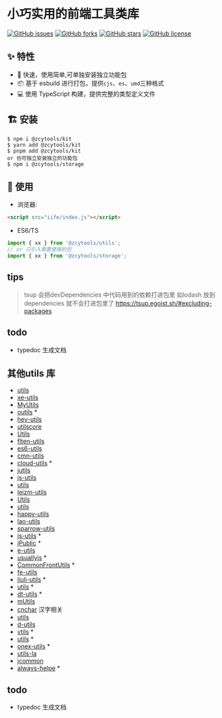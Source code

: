 
# 小巧实用的前端工具类库

[![GitHub issues](https://img.shields.io/github/issues/zhuchuanyong/FEutils)](https://github.com/zhuchuanyong/FEutils/issues)
[![GitHub forks](https://img.shields.io/github/forks/zhuchuanyong/FEutils)](https://github.com/zhuchuanyong/FEutils/network)
[![GitHub stars](https://img.shields.io/github/stars/zhuchuanyong/FEutils)](https://github.com/zhuchuanyong/FEutils/stargazers)
[![GitHub license](https://img.shields.io/github/license/zhuchuanyong/FEutils)](https://github.com/zhuchuanyong/FEutils)

## ✨ 特性
- 🚀 快速，使用简单,可单独安装独立功能包
- 📦 基于 esbuild 进行打包，提供`cjs`、`es`、`umd`三种格式
- 💻 使用 TypeScript 构建，提供完整的类型定义文件

## 🏗 安装

```shell
$ npm i @zcytools/kit
$ yarn add @zcytools/kit
$ pnpm add @zcytools/kit
or 也可独立安装独立的功能包
$ npm i @zcytools/storage
```
## 🔨 使用

* 浏览器:

```html
<script src="iife/index.js"></script>
```

* ES6/TS

```ts
import { xx } from '@zcytools/utils';
// or 只引入需要使用的包
import { xx } from '@zcytools/storage';
```
## tips

> tsup 会把devDependencies 中代码用到的依赖打进包里 如lodash  放到dependencies 就不会打进包里了
> https://tsup.egoist.sh/#excluding-packages
## todo

* typedoc 生成文档

## 其他utils 库
* [utils](https://github.com/cd-dongzi/utils)
* [xe-utils](https://github.com/x-extends/xe-utils)
* [MyUtils](https://github.com/XmanLin/MyUtils)
* [outils](https://github.com/proYang/outils) *
* [hey-utils](https://github.com/heyui/hey-utils)
* [utilscore](https://github.com/cgxqd/utilscore)
* [Utils](https://github.com/dragonir/Utils.js)
* [flten-utils](https://github.com/fltenwall/flten-utils)
* [es6-utils](https://github.com/leeenx/es6-utils)
* [cmn-utils](https://github.com/LANIF-UI/cmn-utils)
* [cloud-utils](https://github.com/cloud-templates/cloud-utils) *
* [jutils](https://github.com/dong-sir/jutils)
* [js-utils](https://github.com/weijhfly/js-utils)
* [utils](https://github.com/lioojc/utils)
* [leizm-utils](https://github.com/leizongmin/leizm-utils)
* [Utils](https://github.com/LyuHaiLoong/Utils)
* [utils](https://github.com/Aomd/utils)
* [happy-utils](https://github.com/cilla123/happy-utils)
* [lao-utils](https://github.com/giscafer/lao-utils)
* [sparrow-utils](https://github.com/hanguangbaihuo/sparrow-utils)
* [js-utils](https://github.com/georapbox/js-utils) *
* [jPublic](https://github.com/smltq/jPublic) *
* [e-utils](https://github.com/E-Utils/e-utils)
* [usuallyjs](https://github.com/JofunLiang/usuallyjs) *
* [CommonFrontUtils](https://github.com/YumeiSoft/CommonFrontUtils) *
* [fe-utils](https://github.com/zhangyunling/fe-utils)
* [liuli-utils](https://github.com/rxliuli/liuli-utils) *
* [utils](https://github.com/pansyjs/utils) *
* [dt-utils](https://github.com/DTStack/dt-utils) *
* [mUtils](https://github.com/Alie-z/mUtils)
* [cnchar](https://github.com/theajack/cnchar) 汉字相关
* [utils](https://github.com/wenzi0github/utils)
* [d-utils](https://github.com/IFmiss/d-utils)
* [vtils](https://github.com/fjc0k/vtils) *
* [utils](https://github.com/planjs/utils) *
* [onex-utils](https://github.com/unity-template/onex-utils) *
* [utils-la](https://github.com/lanzhsh/react-vue-koa/tree/master/utils-lan) 
* [jcommon](https://github.com/wxingheng/jcommon) 
* [always-helpe](https://github.com/Rabbitzzc/always-helper) *


## todo

* typedoc 生成文档




